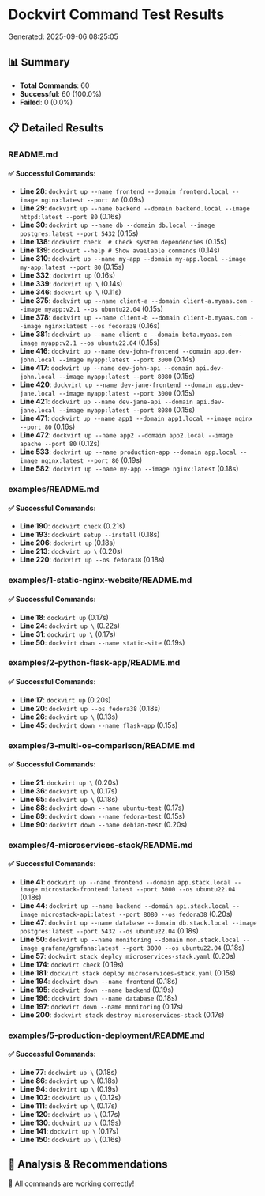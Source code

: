 # Dockvirt Command Test Results

Generated: 2025-09-06 08:25:05

## 📊 Summary

- **Total Commands**: 60
- **Successful**: 60 (100.0%)
- **Failed**: 0 (0.0%)

## 📋 Detailed Results

### README.md

#### ✅ Successful Commands:
- **Line 28**: `dockvirt up --name frontend --domain frontend.local --image nginx:latest --port 80` (0.09s)
- **Line 29**: `dockvirt up --name backend --domain backend.local --image httpd:latest --port 80` (0.16s)
- **Line 30**: `dockvirt up --name db --domain db.local --image postgres:latest --port 5432` (0.15s)
- **Line 138**: `dockvirt check  # Check system dependencies` (0.15s)
- **Line 139**: `dockvirt --help # Show available commands` (0.14s)
- **Line 310**: `dockvirt up --name my-app --domain my-app.local --image my-app:latest --port 80` (0.15s)
- **Line 332**: `dockvirt up` (0.16s)
- **Line 339**: `dockvirt up \` (0.14s)
- **Line 346**: `dockvirt up \` (0.11s)
- **Line 375**: `dockvirt up --name client-a --domain client-a.myaas.com --image myapp:v2.1 --os ubuntu22.04` (0.15s)
- **Line 378**: `dockvirt up --name client-b --domain client-b.myaas.com --image nginx:latest --os fedora38` (0.16s)
- **Line 381**: `dockvirt up --name client-c --domain beta.myaas.com --image myapp:v2.1 --os ubuntu22.04` (0.15s)
- **Line 416**: `dockvirt up --name dev-john-frontend --domain app.dev-john.local --image myapp:latest --port 3000` (0.14s)
- **Line 417**: `dockvirt up --name dev-john-api --domain api.dev-john.local --image myapp:latest --port 8080` (0.15s)
- **Line 420**: `dockvirt up --name dev-jane-frontend --domain app.dev-jane.local --image myapp:latest --port 3000` (0.15s)
- **Line 421**: `dockvirt up --name dev-jane-api --domain api.dev-jane.local --image myapp:latest --port 8080` (0.15s)
- **Line 471**: `dockvirt up --name app1 --domain app1.local --image nginx --port 80` (0.16s)
- **Line 472**: `dockvirt up --name app2 --domain app2.local --image apache --port 80` (0.12s)
- **Line 533**: `dockvirt up --name production-app --domain app.local --image nginx:latest --port 80` (0.19s)
- **Line 582**: `dockvirt up --name my-app --image nginx:latest` (0.18s)

### examples/README.md

#### ✅ Successful Commands:
- **Line 190**: `dockvirt check` (0.21s)
- **Line 193**: `dockvirt setup --install` (0.18s)
- **Line 206**: `dockvirt up` (0.18s)
- **Line 213**: `dockvirt up \` (0.20s)
- **Line 220**: `dockvirt up --os fedora38` (0.18s)

### examples/1-static-nginx-website/README.md

#### ✅ Successful Commands:
- **Line 18**: `dockvirt up` (0.17s)
- **Line 24**: `dockvirt up \` (0.22s)
- **Line 31**: `dockvirt up \` (0.17s)
- **Line 50**: `dockvirt down --name static-site` (0.19s)

### examples/2-python-flask-app/README.md

#### ✅ Successful Commands:
- **Line 17**: `dockvirt up` (0.20s)
- **Line 20**: `dockvirt up --os fedora38` (0.18s)
- **Line 26**: `dockvirt up \` (0.13s)
- **Line 45**: `dockvirt down --name flask-app` (0.15s)

### examples/3-multi-os-comparison/README.md

#### ✅ Successful Commands:
- **Line 21**: `dockvirt up \` (0.20s)
- **Line 36**: `dockvirt up \` (0.17s)
- **Line 65**: `dockvirt up \` (0.18s)
- **Line 88**: `dockvirt down --name ubuntu-test` (0.17s)
- **Line 89**: `dockvirt down --name fedora-test` (0.15s)
- **Line 90**: `dockvirt down --name debian-test` (0.20s)

### examples/4-microservices-stack/README.md

#### ✅ Successful Commands:
- **Line 41**: `dockvirt up --name frontend --domain app.stack.local --image microstack-frontend:latest --port 3000 --os ubuntu22.04` (0.18s)
- **Line 44**: `dockvirt up --name backend --domain api.stack.local --image microstack-api:latest --port 8080 --os fedora38` (0.20s)
- **Line 47**: `dockvirt up --name database --domain db.stack.local --image postgres:latest --port 5432 --os ubuntu22.04` (0.18s)
- **Line 50**: `dockvirt up --name monitoring --domain mon.stack.local --image grafana/grafana:latest --port 3000 --os ubuntu22.04` (0.18s)
- **Line 57**: `dockvirt stack deploy microservices-stack.yaml` (0.20s)
- **Line 174**: `dockvirt check` (0.19s)
- **Line 181**: `dockvirt stack deploy microservices-stack.yaml` (0.15s)
- **Line 194**: `dockvirt down --name frontend` (0.18s)
- **Line 195**: `dockvirt down --name backend` (0.19s)
- **Line 196**: `dockvirt down --name database` (0.18s)
- **Line 197**: `dockvirt down --name monitoring` (0.17s)
- **Line 200**: `dockvirt stack destroy microservices-stack` (0.17s)

### examples/5-production-deployment/README.md

#### ✅ Successful Commands:
- **Line 77**: `dockvirt up \` (0.18s)
- **Line 86**: `dockvirt up \` (0.18s)
- **Line 94**: `dockvirt up \` (0.19s)
- **Line 102**: `dockvirt up \` (0.12s)
- **Line 111**: `dockvirt up \` (0.17s)
- **Line 120**: `dockvirt up \` (0.17s)
- **Line 130**: `dockvirt up \` (0.19s)
- **Line 141**: `dockvirt up \` (0.17s)
- **Line 150**: `dockvirt up \` (0.16s)

## 🔧 Analysis & Recommendations

🎉 All commands are working correctly!